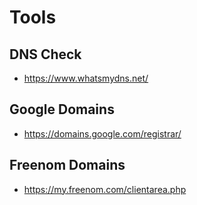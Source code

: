 # Tools

## DNS Check
- https://www.whatsmydns.net/

## Google Domains
- https://domains.google.com/registrar/

## Freenom Domains
- https://my.freenom.com/clientarea.php
